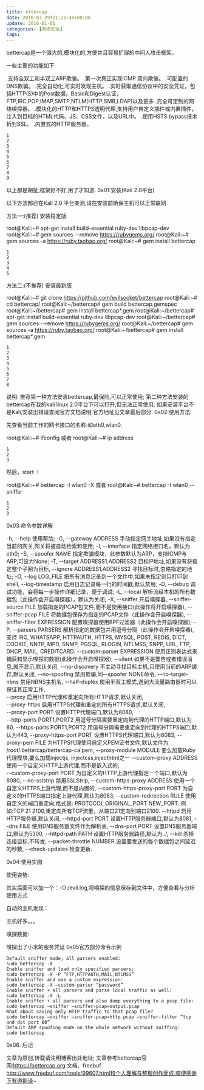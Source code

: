 ```yaml
---
title: ettercap
date: 2016-03-29T21:25:45+08:00
update: 2016-01-01
categories: [网络安全]
tags:
---
```

bettercap是一个强大的,模块化的,方便并且容易扩展的中间人攻击框架。

一些主要的功能如下:

.支持全双工和半双工ARP欺骗。
.第一次真正实现ICMP 双向欺骗。
.可配置的DNS欺骗。
.完全自动化,可实时发现主机。
.实时获取通信协议中的安全凭证，包括HTTP(S)中的Post数据，Basic和Digest认证，FTP,IRC,POP,IMAP,SMTP,NTLM(HTTP,SMB,LDAP)以及更多
.完全可定制的网络嗅探器。
.模块化的HTTP和HTTPS透明代理,支持用户自定义插件或内置插件，注入到目标的HTML代码、JS、CSS文件，以及URL中。
.使用HSTS bypass技术拆封SSL。
.内置式的HTTP服务器。

    1
    2
    3
    4
    5
    6
    7
    8
    9

以上都是胡扯,框架好不好,用了才知道.
0x01:安装(Kali 2.0平台)

以下方法都已在Kali 2.0 平台亲测,请在安装前确保主机可以正常联网

方法一:(推荐) 安装稳定版

root@Kali:~# apt-get install build-essential ruby-dev libpcap-dev
root@Kali:~# gem sources --remove https://rubygems.org/
root@Kali:~# gem sources -a https://ruby.taobao.org/
root@Kali:~# gem install bettercap

    1
    2
    3
    4
    5

方法二:(不推荐) 安装最新版

root@Kali:~# git clone https://github.com/evilsocket/bettercap
root@Kali:~# cd bettercap/
root@Kali:~/bettercap# gem build bettercap.gemspec
root@Kali:~/bettercap# gem install bettercap*.gem
root@Kali:~/bettercap# apt-get install build-essential ruby-dev libpcap-dev
root@Kali:~/bettercap# gem sources --remove https://rubygems.org/
root@Kali:~/bettercap# gem sources -a https://ruby.taobao.org/
root@Kali:~/bettercap# gem install bettercap*.gem

    1
    2
    3
    4
    5
    6
    7
    8

说明:
推荐第一种方法安装bettercap,最保险,可以正常使用;
第二种方法安装的bettercap在我的kali linux 2.0平台下可以打开,但无法正常使用;
如果安装平台不是Kali,安装出错请查阅官方文档说明,官方地址见文章最后部分.
0x02:使用方法:

先查看当前工作的网卡接口的名称:如eth0,wlan0.

root@Kali:~# ifconfig
或者
root@Kali:~# ip address

    1
    2
    3

然后，start ！

root@Kali:~# bettercap -I wlan0 -X
或者
root@Kali:~# bettercap -I wlan0 --sniffer

    1
    2
    3

0x03:命令参数详解

-h, --help                          使用帮助;
-G, --gateway ADDRESS               手动指定网关地址,如果没有指定当前的网关,网关将被自动检索和使用;
-I, --interface                     指定网络接口名，默认为eth0;
-S, --spoofer NAME                  指定欺骗模块，此参数默认为ARP，支持ICMP与ARP,可设为None;
-T, --target ADDRESS1,ADDRESS2      目标IP地址,如果没有将指定整个子网为目标,
    --ignore ADDRESS1,ADDRESS2      寻找目标时,忽略指定的地址;
-O, --log LOG_FILE                  把所有消息记录到一个文件中,如果未指定则只打印到shell,
    --log-timestamp                 启用日志记录每一行的时间戳,默认禁用;
-D, --debug                         调试功能，会将每一步操作详细记录，便于调试;
-L, --local                         解析流经本机的所有数据包（此操作会开启嗅探器），默认为关闭;
-X, --sniffer                       开启嗅探器,
    --sniffer-source FILE           加载指定的PCAP包文件,而不是使用接口(此操作将开启嗅探器),
    --sniffer-pcap FILE             将数据包保存为指定的PCAP文件（此操作会开启嗅探器),
    --sniffer-filter EXPRESSION     配置嗅探器使用BPF过滤器（此操作会开启嗅探器);
-P, --parsers PARSERS               解析指定的数据包并用逗号分隔（此操作会开启嗅探器),支持
    IRC, WHATSAPP, HTTPAUTH, HTTPS, MYSQL, POST, REDIS, DICT, COOKIE, NNTP,
    MPD, SNMP, PGSQL, RLOGIN, NTLMSS, SNPP, URL, FTP, DHCP, MAIL, CREDITCARD.
    --custom-parser EXPRESSION      使用正则表达式来捕获和显示嗅探的数据(此操作会开启嗅探器),
    --silent                        如果不是警告或者错误消息,就不显示,默认关闭,
    --no-discovery                  不主动寻找目标主机,只使用当前的ARP缓存,默认关闭,
    --no-spoofing                   禁用欺骗,同--spoofer NONE命令,
    --no-target-nbns                禁用NBNS主机名,
    --half-duplex                   使用半双工模式,遇到大流量路由器时可以保证其正常工作,    
    --proxy                         启用HTTP代理和重定向所有HTTP请求,默认关闭,          
    --proxy-https                   启用HTTPS代理和重定向所有HTTPS请求,默认关闭,           
    --proxy-port PORT               设置HTTP代理端口,默认为8080,     
    --http-ports PORT1,PORT2        用逗号分隔需要重定向到代理的HTTP端口,默认为80,
    --https-ports PORT1,PORT2       用逗号分隔需要重定向到代理的HTTPS端口,默认为443,
    --proxy-https-port PORT         设置HTTPS代理端口,默认为8083,
    --proxy-pem FILE                为HTTPS代理使用自定义PEM证书文件,默认文件为
                                    /root/.bettercap/bettercap-ca.pem,
    --proxy-module MODULE           要么加载Ruby代理模块,要么加载injectjs,
                                    injectcss,injecthtml之一
    --custom-proxy ADDRESS          使用一个自定义HTTP上游代理,而不是嵌入式的,   
    --custom-proxy-port PORT        为自定义的HTTP上游代理指定一个端口,默认为8080,
    --no-sslstrip                   禁用SSLStrip,
    --custom-https-proxy ADDRESS    使用一个自定义HTTPS上游代理,而不是内置的,
    --custom-https-proxy-port PORT  为自定义的HTTPS端口指定上游代理,默认为8083,
    --custom-redirection RULE       使用自定义的端口重定向,格式是:
    PROTOCOL ORIGINAL_PORT NEW_PORT. 例如:TCP 21 2100,重定向所有TCP流量，从端口21定向到端口2100.
    --httpd                         启用HTTP服务器,默认关闭,
    --httpd-port PORT               设置HTTP服务器端口,默认为8081,
    --dns FILE                      使用DNS服务器文件作为解析表,
    --dns-port PORT                 设置DNS服务器端口,默认为5300,
    --httpd-path PATH               设置HTTP服务器路径,默认为:./,
    --kill                          杀掉连接目标,不转发,
    --packet-throttle NUMBER        设置要发送的每个数据包之间延迟的秒数,
    --check-updates                 检查更新.


0x04:使用实图

使用姿势:

其实后面可以加一个：-O /evil.log,将嗅探的信息保存到文件中，方便查看与分析
使用方式

自动的主机发现：

主机好多。。。

嗅探数据:

嗅探出了小米的服务凭证
0x05官方部分命令示例

    Default sniffer mode, all parsers enabled:
    sudo bettercap -X
    Enable sniffer and load only specified parsers:
    sudo bettercap -X -P “FTP,HTTPAUTH,MAIL,NTLMSS”
    Enable sniffer and use a custom expression:
    sudo bettercap -X –custom-parser “password”
    Enable sniffer + all parsers and parse local traffic as well:
    sudo bettercap -X -L
    Enable sniffer + all parsers and also dump everything to a pcap file:
    sudo bettercap –sniffer –sniffer-pcap=output.pcap
    What about saving only HTTP traffic to that pcap file?
    sudo bettercap –sniffer –sniffer-pcap=http.pcap –sniffer-filter “tcp and dst port 80”
    Default ARP spoofing mode on the whole network without sniffing:
    sudo bettercap

0x06: 后记

文章为原创,转载请注明博客出处地址;
文章参考bettercap官网:https://bettercap.org 文档、freebuf http://www.freebuf.com/tools/99607.html和个人理解与整理创作而成,顺便感谢下有道翻译~
